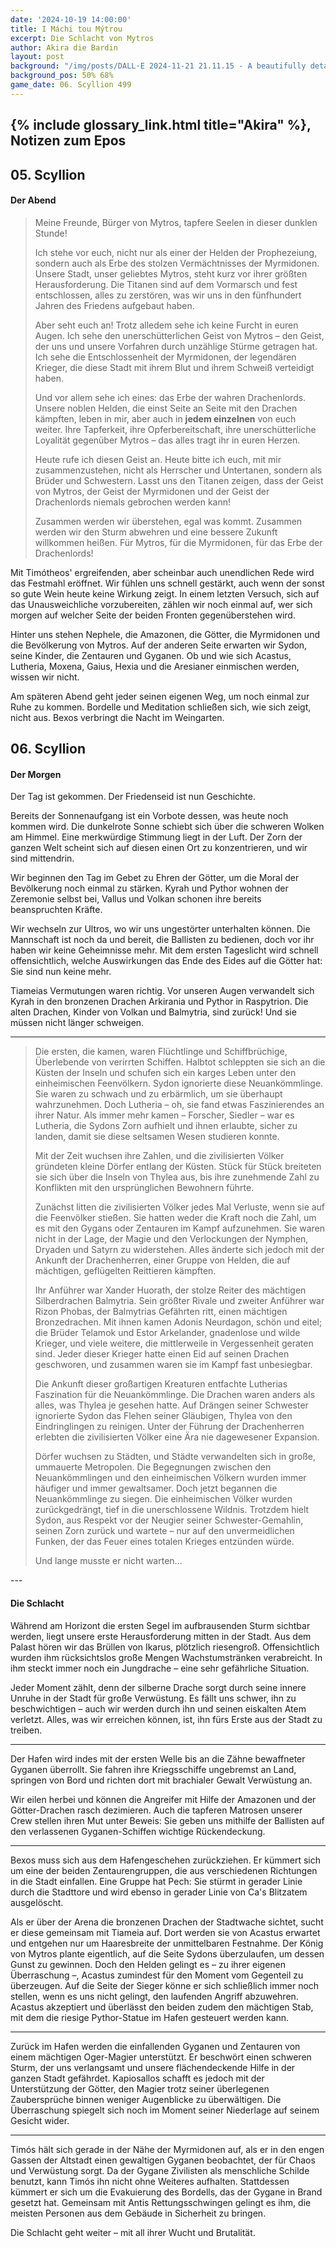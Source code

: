 ```yaml
---
date: '2024-10-19 14:00:00'
title: I Máchi tou Mýtrou
excerpt: Die Schlacht von Mytros
author: Akira die Bardin
layout: post
background: "/img/posts/DALL·E 2024-11-21 21.11.15 - A beautifully detailed digital art map of a coastal city inspired by ancient Greek design, similar to a Dungeons & Dragons map. The city features curv.webp"
background_pos: 50% 68%
game_date: 06. Scyllion 499
---
```


## {% include glossary_link.html title="Akira" %}, Notizen zum Epos

## 05. Scyllion

#### Der Abend

<blockquote class="preline">
Meine Freunde, Bürger von Mytros, tapfere Seelen in dieser dunklen Stunde!

Ich stehe vor euch, nicht nur als einer der Helden der Prophezeiung, sondern auch als Erbe des stolzen Vermächtnisses der Myrmidonen. Unsere Stadt, unser geliebtes Mytros, steht kurz vor ihrer größten Herausforderung. Die Titanen sind auf dem Vormarsch und fest entschlossen, alles zu zerstören, was wir uns in den fünfhundert Jahren des Friedens aufgebaut haben.

Aber seht euch an! Trotz alledem sehe ich keine Furcht in euren Augen. Ich sehe den unerschütterlichen Geist von Mytros – den Geist, der uns und unsere Vorfahren durch unzählige Stürme getragen hat. Ich sehe die Entschlossenheit der Myrmidonen, der legendären Krieger, die diese Stadt mit ihrem Blut und ihrem Schweiß verteidigt haben.

Und vor allem sehe ich eines: das Erbe der wahren Drachenlords. Unsere noblen Helden, die einst Seite an Seite mit den Drachen kämpften, leben in mir, aber auch in <strong>jedem einzelnen</strong> von euch weiter. Ihre Tapferkeit, ihre Opferbereitschaft, ihre unerschütterliche Loyalität gegenüber Mytros – das alles tragt ihr in euren Herzen.

Heute rufe ich diesen Geist an. Heute bitte ich euch, mit mir zusammenzustehen, nicht als Herrscher und Untertanen, sondern als Brüder und Schwestern. Lasst uns den Titanen zeigen, dass der Geist von Mytros, der Geist der Myrmidonen und der Geist der Drachenlords niemals gebrochen werden kann!

Zusammen werden wir überstehen, egal was kommt. Zusammen werden wir den Sturm abwehren und eine bessere Zukunft willkommen heißen. Für Mytros, für die Myrmidonen, für das Erbe der Drachenlords!
</blockquote>

Mit Timótheos' ergreifenden, aber scheinbar auch unendlichen Rede wird das Festmahl eröffnet. Wir fühlen uns schnell gestärkt, auch wenn der sonst so gute Wein heute keine Wirkung zeigt. In einem letzten Versuch, sich auf das Unausweichliche vorzubereiten, zählen wir noch einmal auf, wer sich morgen auf welcher Seite der beiden Fronten gegenüberstehen wird.

Hinter uns stehen Nephele, die Amazonen, die Götter, die Myrmidonen und die Bevölkerung von Mytros. Auf der anderen Seite erwarten wir Sydon, seine Kinder, die Zentauren und Gyganen. Ob und wie sich Acastus, Lutheria, Moxena, Gaius, Hexia und die Aresianer einmischen werden, wissen wir nicht.

Am späteren Abend geht jeder seinen eigenen Weg, um noch einmal zur Ruhe zu kommen. Bordelle und Meditation schließen sich, wie sich zeigt, nicht aus. Bexos verbringt die Nacht im Weingarten.

## 06. Scyllion

#### Der Morgen

Der Tag ist gekommen. Der Friedenseid ist nun Geschichte.

Bereits der Sonnenaufgang ist ein Vorbote dessen, was heute noch kommen wird. Die dunkelrote Sonne schiebt sich über die schweren Wolken am Himmel. Eine merkwürdige Stimmung liegt in der Luft. Der Zorn der ganzen Welt scheint sich auf diesen einen Ort zu konzentrieren, und wir sind mittendrin.

Wir beginnen den Tag im Gebet zu Ehren der Götter, um die Moral der Bevölkerung noch einmal zu stärken. Kyrah und Pythor wohnen der Zeremonie selbst bei, Vallus und Volkan schonen ihre bereits beanspruchten Kräfte.

Wir wechseln zur Ultros, wo wir uns ungestörter unterhalten können. Die Mannschaft ist noch da und bereit, die Ballisten zu bedienen, doch vor ihr haben wir keine Geheimnisse mehr. Mit dem ersten Tageslicht wird schnell offensichtlich, welche Auswirkungen das Ende des Eides auf die Götter hat: Sie sind nun keine mehr.

Tiameias Vermutungen waren richtig. Vor unseren Augen verwandelt sich Kyrah in den bronzenen Drachen Arkirania und Pythor in Raspytrion. Die alten Drachen, Kinder von Volkan und Balmytria, sind zurück! Und sie müssen nicht länger schweigen.

---

<blockquote class="preline">
Die ersten, die kamen, waren Flüchtlinge und Schiffbrüchige, Überlebende von verirrten Schiffen. Halbtot schleppten sie sich an die Küsten der Inseln und schufen sich ein karges Leben unter den einheimischen Feenvölkern.
Sydon ignorierte diese Neuankömmlinge. Sie waren zu schwach und zu erbärmlich, um sie überhaupt wahrzunehmen. Doch Lutheria – oh, sie fand etwas Faszinierendes an ihrer Natur. Als immer mehr kamen – Forscher, Siedler – war es Lutheria, die Sydons Zorn aufhielt und ihnen erlaubte, sicher zu landen, damit sie diese seltsamen Wesen studieren konnte.

Mit der Zeit wuchsen ihre Zahlen, und die zivilisierten Völker gründeten kleine Dörfer entlang der Küsten. Stück für Stück breiteten sie sich über die Inseln von Thylea aus, bis ihre zunehmende Zahl zu Konflikten mit den ursprünglichen Bewohnern führte.

Zunächst litten die zivilisierten Völker jedes Mal Verluste, wenn sie auf die Feenvölker stießen. Sie hatten weder die Kraft noch die Zahl, um es mit den Gygans oder Zentauren im Kampf aufzunehmen. Sie waren nicht in der Lage, der Magie und den Verlockungen der Nymphen, Dryaden und Satyrn zu widerstehen. Alles änderte sich jedoch mit der Ankunft der Drachenherren, einer Gruppe von Helden, die auf mächtigen, geflügelten Reittieren kämpften.

Ihr Anführer war Xander Huorath, der stolze Reiter des mächtigen Silberdrachen Balmytria. Sein größter Rivale und zweiter Anführer war Rizon Phobas, der Balmytrias Gefährten ritt, einen mächtigen Bronzedrachen. Mit ihnen kamen Adonis Neurdagon, schön und eitel; die Brüder Telamok und Estor Arkelander, gnadenlose und wilde Krieger, und viele weitere, die mittlerweile in Vergessenheit geraten sind. Jeder dieser Krieger hatte einen Eid auf seinen Drachen geschworen, und zusammen waren sie im Kampf fast unbesiegbar.

Die Ankunft dieser großartigen Kreaturen entfachte Lutherias Faszination für die Neuankömmlinge. Die Drachen waren anders als alles, was Thylea je gesehen hatte. Auf Drängen seiner Schwester ignorierte Sydon das Flehen seiner Gläubigen, Thylea von den Eindringlingen zu reinigen. Unter der Führung der Drachenherren erlebten die zivilisierten Völker eine Ära nie dagewesener Expansion.

Dörfer wuchsen zu Städten, und Städte verwandelten sich in große, ummauerte Metropolen. Die Begegnungen zwischen den Neuankömmlingen und den einheimischen Völkern wurden immer häufiger und immer gewaltsamer. Doch jetzt begannen die Neuankömmlinge zu siegen. Die einheimischen Völker wurden zurückgedrängt, tief in die unerschlossene Wildnis. Trotzdem hielt Sydon, aus Respekt vor der Neugier seiner Schwester-Gemahlin, seinen Zorn zurück und wartete – nur auf den unvermeidlichen Funken, der das Feuer eines totalen Krieges entzünden würde.

Und lange musste er nicht warten...
</blockquote>
---

#### Die Schlacht

Während am Horizont die ersten Segel im aufbrausenden Sturm sichtbar werden, liegt unsere erste Herausforderung mitten in der Stadt. Aus dem Palast hören wir das Brüllen von Ikarus, plötzlich riesengroß. Offensichtlich wurden ihm rücksichtslos große Mengen Wachstumstränken verabreicht. In ihm steckt immer noch ein Jungdrache – eine sehr gefährliche Situation.

Jeder Moment zählt, denn der silberne Drache sorgt durch seine innere Unruhe in der Stadt für große Verwüstung. Es fällt uns schwer, ihn zu beschwichtigen – auch wir werden durch ihn und seinen eiskalten Atem verletzt. Alles, was wir erreichen können, ist, ihn fürs Erste aus der Stadt zu treiben.

---

Der Hafen wird indes mit der ersten Welle bis an die Zähne bewaffneter Gyganen überrollt. Sie fahren ihre Kriegsschiffe ungebremst an Land, springen von Bord und richten dort mit brachialer Gewalt Verwüstung an.

Wir eilen herbei und können die Angreifer mit Hilfe der Amazonen und der Götter-Drachen rasch dezimieren. Auch die tapferen Matrosen unserer Crew stellen ihren Mut unter Beweis: Sie geben uns mithilfe der Ballisten auf den verlassenen Gyganen-Schiffen wichtige Rückendeckung.

---

Bexos muss sich aus dem Hafengeschehen zurückziehen. Er kümmert sich um eine der beiden Zentaurengruppen, die aus verschiedenen Richtungen in die Stadt einfallen. Eine Gruppe hat Pech: Sie stürmt in gerader Linie durch die Stadttore und wird ebenso in gerader Linie von Ca's Blitzatem ausgelöscht.

Als er über der Arena die bronzenen Drachen der Stadtwache sichtet, sucht er diese gemeinsam mit Tiameia auf. Dort werden sie von Acastus erwartet und entgehen nur um Haaresbreite der unmittelbaren Festnahme. Der König von Mytros plante eigentlich, auf die Seite Sydons überzulaufen, um dessen Gunst zu gewinnen. Doch den Helden gelingt es – zu ihrer eigenen Überraschung –, Acastus zumindest für den Moment vom Gegenteil zu überzeugen. Auf die Seite der Sieger könne er sich schließlich immer noch stellen, wenn es uns nicht gelingt, den laufenden Angriff abzuwehren. Acastus akzeptiert und überlässt den beiden zudem den mächtigen Stab, mit dem die riesige Pythor-Statue im Hafen gesteuert werden kann.

---

Zurück im Hafen werden die einfallenden Gyganen und Zentauren von einem mächtigen Oger-Magier unterstützt. Er beschwört einen schweren Sturm, der uns verlangsamt und unsere flächendeckende Hilfe in der ganzen Stadt gefährdet. Kapiosallos schafft es jedoch mit der Unterstützung der Götter, den Magier trotz seiner überlegenen Zaubersprüche binnen weniger Augenblicke zu überwältigen. Die Überraschung spiegelt sich noch im Moment seiner Niederlage auf seinem Gesicht wider.

---

Timós hält sich gerade in der Nähe der Myrmidonen auf, als er in den engen Gassen der Altstadt einen gewaltigen Gyganen beobachtet, der für Chaos und Verwüstung sorgt. Da der Gygane Zivilisten als menschliche Schilde benutzt, kann Timós ihn nicht ohne Weiteres aufhalten. Stattdessen kümmert er sich um die Evakuierung des Bordells, das der Gygane in Brand gesetzt hat. Gemeinsam mit Antis Rettungsschwingen gelingt es ihm, die meisten Personen aus dem Gebäude in Sicherheit zu bringen.

Die Schlacht geht weiter – mit all ihrer Wucht und Brutalität.
